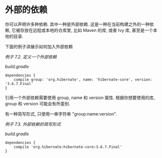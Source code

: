 # 外部的依赖

你可以声明许多种依赖. 其中一种是外部依赖. 这是一种在当前构建之外的一种依赖, 它被存放在远程或本地的仓库里, 比如 Maven 的库, 或者 Ivy 库, 甚至是一个本地的目录.

下面的例子讲展示如何加入外部依赖

*例子 7.2. 定义一个外部依赖*

*build.gradle*

    dependencies {
        compile group: 'org.hibernate', name: 'hibernate-core', version: '3.6.7.Final'
    }

引用一个外部依赖需要使用 group, name 和 version 属性. 根据你想要使用的库, group 和 version 可能会有所差别.

有一种简写形式, 只使用一串字符串 "group:name:version".

*例子 7.3. 外部依赖的简写形式*

*build.gradle*

    dependencies {
        compile 'org.hibernate:hibernate-core:3.6.7.Final'
    }




